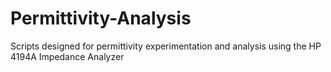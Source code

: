 # Permittivity-Analysis
Scripts designed for permittivity experimentation and analysis using the HP 4194A Impedance Analyzer
